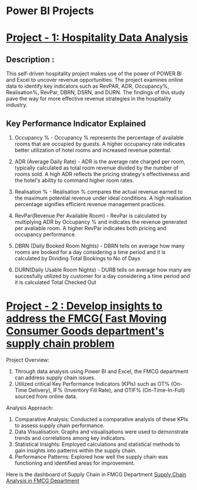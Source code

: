 # Power BI Projects 

# [Project - 1: Hospitality Data Analysis](https://jigneshs6701.github.io/Jignesh_Sharma_Portfolio/)

## Description :
This self-driven hospitality project makes use of the power of POWER BI and Excel to uncover revenue opportunities. The project examines online data to identify key indicators such as RevPAR, ADR, Occupancy%, Realisation%, RevPar, DBRN, DSRN, and DURN. The findings of this study pave the way for more effective revenue strategies in the hospitality industry.

## Key Performance Indicator Explained 

1. Occupancy % - Occupancy % represents the percentage of available rooms that are occupied by guests.
                 A higher occupancy rate indicates better utilization of hotel rooms and increased revenue potential.

2. ADR (Average Daily Rate) -  ADR is the average rate charged per room, typically calculated as total room revenue divided by the number of rooms sold.
                                A high ADR reflects the pricing strategy's effectiveness and the hotel's ability to command higher room rates.

3. Realisation % - Realisation % compares the actual revenue earned to the maximum potential revenue under ideal conditions.
                   A high realisation percentage signifies efficient revenue management practices.

4. RevPar(Revenue Per Available Room) - RevPar is calculated by multiplying ADR by Occupancy % and indicates the revenue generated per available room.
                                        A higher RevPar indicates both pricing and occupancy performance.

 5. DBRN (Daily Booked Room Nights) - DBRN tells on average how many rooms are booked for a day considering a time period and it is calculated by Dividing Total Bookings to No of Days 

 6. DURN(Daily Usable Room Nights) - DURB tells on average how many are succesfully utilized by customer for a day considering a time period and it is calculated Total Checked Out 



# [Project - 2 : Develop insights to address the FMCG( Fast Moving Consumer Goods department's supply chain problem ](https://jigneshs6701.github.io/Jignesh_Sharma_Portfolio/)

Project Overview: 

  1. Through data analysis using Power BI and Excel, the FMCG department can address supply chain issues.
  2. Utilized critical Key Performance Indicators (KPIs) such as OT% (On-Time Delivery), IF% (Inventory Fill Rate), and OTIF% (On-Time-In-Full) sourced from online data.

Analysis Approach:
  1. Comparative Analysis: Conducted a comparative analysis of these KPIs to assess supply chain performance.
  2. Data Visualisation: Graphs and visualisations were used to demonstrate trends and correlations among key indicators.
  3. Statistical Insights: Employed calculations and statistical methods to gain insights into patterns within the supply chain.
  4. Performance Patterns: Explored how well the supply chain was functioning and identified areas for improvement.

   Here is the dashboard  of Supply Chain in FMCG Department [Supply Chain Analysis in FMCG Department](https://jigneshs6701.github.io/Jignesh_Sharma_Portfolio/Hospitality%20data%20analysis.pdf)




